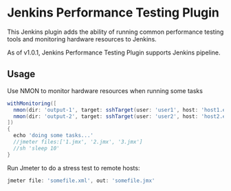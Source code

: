 # Jenkins Performance Testing Plugin

This Jenkins plugin adds the ability of running common performance testing
tools and monitoring hardware resources to Jenkins.

As of v1.0.1, Jenkins Performance Testing Plugin supports Jenkins pipeline.

## Usage
Use NMON to monitor hardware resources when running some tasks
```groovy
withMonitoring([
  nmon(dir: 'output-1', target: sshTarget(user: 'user1', host: 'host1.example.com', password: 'password1')),
  nmon(dir: 'output-2', target: sshTarget(user: 'user2', host: 'host2.example.com', password: 'password2')),
])
{
  echo 'doing some tasks...'
  //jmeter files:['1.jmx', '2.jmx', '3.jmx']
  //sh 'sleep 10'
}
```

Run Jmeter to do a stress test to remote hosts:

```groovy
jmeter file: 'somefile.xml', out: 'somefile.jmx'
```
